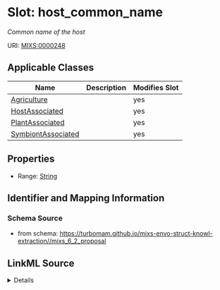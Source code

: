 # Slot: host_common_name


_Common name of the host_



URI: [MIXS:0000248](https://w3id.org/mixs/0000248)



<!-- no inheritance hierarchy -->




## Applicable Classes

| Name | Description | Modifies Slot |
| --- | --- | --- |
[Agriculture](Agriculture.md) |  |  yes  |
[HostAssociated](HostAssociated.md) |  |  yes  |
[PlantAssociated](PlantAssociated.md) |  |  yes  |
[SymbiontAssociated](SymbiontAssociated.md) |  |  yes  |







## Properties

* Range: [String](String.md)





## Identifier and Mapping Information







### Schema Source


* from schema: https://turbomam.github.io/mixs-envo-struct-knowl-extraction//mixs_6_2_proposal




## LinkML Source

<details>
```yaml
name: host_common_name
description: Common name of the host
title: host common name
notes:
- host
- host.
from_schema: https://turbomam.github.io/mixs-envo-struct-knowl-extraction//mixs_6_2_proposal
rank: 1000
slot_uri: MIXS:0000248
multivalued: false
alias: host_common_name
domain_of:
- Agriculture
- HostAssociated
- PlantAssociated
- SymbiontAssociated
range: string

```
</details>